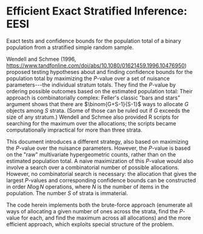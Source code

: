 # Efficient Exact Stratified Inference: EESI

Exact tests and confidence bounds for the population total of a binary population from a stratified simple random sample.

Wendell and Schmee (1996, https://www.tandfonline.com/doi/abs/10.1080/01621459.1996.10476950) proposed testing hypotheses about and finding confidence bounds for the population total by maximizing the $P$-value over a set of nuisance parameters---the individual stratum totals.
They find the $P$-value by ordering possible outcomes based on the estimated population total: 
Their approach is combinatorially complex: Feller's classic "bars and stars" argument shows that there are $\binom{G+S-1}{S-1}$ ways to allocate $G$ objects among $S$ strata.
(Some of those can be ruled out if $G$ exceeds the size of any stratum.)
Wendell and Schmee also provided R scripts for searching for the maximum over 
the allocations; the scripts became computationally impractical for more than three strata.

This document introduces a different strategy, also based on maximizing
the $P$-value over the nuisance parameters.
However, the $P$-value is based on the "raw" multivariate
hypergeometric counts, rather than on the estimated population total. 
A naive maximization of this $P$-value would also involve a search over
a combinatorial number of possible allocations.
However, no combinatorial search is necessary: the allocation that gives the largest
$P$-values and corresponding confidence bounds can be constructed in order $N \log N$ operations, where $N$ is the number of items in the population. The number $S$ of strata is immaterial.

The code herein implements both the brute-force approach (enumerate all ways of allocating a given number of ones across the strata, find the $P$-value for each, and find the maximum across all allocations) and the more efficient approach, which exploits special structure of the problem.